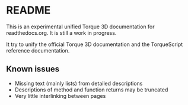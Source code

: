 README
======

This is an experimental unified Torque 3D documentation for readthedocs.org. It is still a work in progress.

It try to unify the official Torque 3D documentation and the TorqueScript reference documentation.

Known issues
------------

* Missing text (mainly lists) from detailed descriptions
* Descriptions of method and function returns may be truncated
* Very little interlinking between pages
